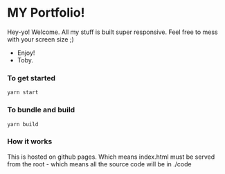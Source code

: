 # MY Portfolio!

Hey-yo! Welcome. All my stuff is built super responsive. Feel free to mess with your screen size ;)

- Enjoy!
- Toby.


### To get started

`yarn start`

### To bundle and build

`yarn build`

### How it works

This is hosted on github pages. Which means index.html must be served from the root - which means all the source code will be in ./code
